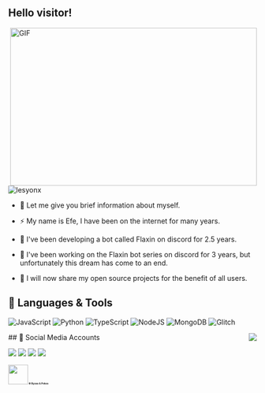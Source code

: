 ## Hello visitor! 
<img align="right" alt="GIF" src="https://github.com/abhisheknaiidu/abhisheknaiidu/blob/master/code.gif?raw=true" width="500" height="320" />
<img src="https://komarev.com/ghpvc/?username=lesyonx&label=Numbers%20of%20visitors&color=ff4600" alt="lesyonx" />

- 💖 Let me give you brief information about myself.

- ⚡ My name is Efe, I have been on the internet for many years.

- 🍂 I've been developing a bot called Flaxin on discord for 2.5 years.

- 👑 I've been working on the Flaxin bot series on discord for 3 years, but unfortunately this dream has come to an end.

- 🔮 I will now share my open source projects for the benefit of all users.



## 💎 Languages & Tools
![JavaScript](https://img.shields.io/badge/javascript-%23323330.svg?style=for-the-badge&logo=javascript&logoColor=%23F7DF1E)
![Python](https://img.shields.io/badge/python-%230000FF.svg?style=for-the-badge&logo=python&logoColor=white)
![TypeScript](https://img.shields.io/badge/typescript-%23249D9F.svg?style=for-the-badge&logo=typescript&logoColor=white)
![NodeJS](https://img.shields.io/badge/node.js-6DA55F?style=for-the-badge&logo=node.js&logoColor=white)
![MongoDB](https://img.shields.io/badge/MongoDB-%234ea94b.svg?style=for-the-badge&logo=mongodb&logoColor=white)
![Glitch](https://img.shields.io/badge/glitch-%23AA336A.svg?style=for-the-badge&logo=glitch&logoColor=white)

<img src="https://camo.githubusercontent.com/dd32860593bd9797546da79124728e31cab713c2420d8e6c3f86025fd1b09aa0/68747470733a2f2f6c616e796172642d70726f66696c652d726561646d652e76657263656c2e6170702f6170692f3730353636353831333939343031323639353f6869646554696d657374616d703d747275652669646c654d6573736167653d4a7573742532306368696c6c696e2725323061742532307468652532306d6f6d656e742e2e2e" align="right" data-canonical-src="https://lanyard-profile-readme.vercel.app/api/705665813994012695?hideTimestamp=true&amp;idleMessage=Just%20chillin'%20at%20the%20moment..." style="max-width: 100%;">
## 📱 Social Media Accounts
<p align="left">
<a href="https://www.instagram.com/lesyonx/" target"blank_"><img src="https://img.shields.io/badge/İnstagram%20-FFC0CB.svg?&style=for-the-badge&logo=instagram&logoColor=white"></a>
<a href="https://open.spotify.com/user/exbu3c6287jsxgrjo7zk05lyy?si=4b55e5b4d9684066" target"blank_"><img src="https://img.shields.io/badge/Spotify%20-1ed760.svg?&style=for-the-badge&logo=spotify&logoColor=white"></a>
<a href="https://discord.com/users/482916816738582537" target"blank_"><img src="https://img.shields.io/badge/Discord Profile-ffbb00?style=for-the-badge&logo=discord&logoColor=white"></a>
 <a href="https://www.youtube.com/channel/UCHz4ydXkxWMaXsNyGlBb6Zg/videos" target"blank_"><img src="https://img.shields.io/badge/YouTube-FF0000?style=for-the-badge&logo=youtube&logoColor=white"></a>
</p>

<h1 style="font-size:35%;"><img src = "https://cdn.discordapp.com/emojis/813841028288741487.png" high="25px" width="40px"> © Byzas & Pokes</h1>

